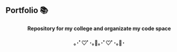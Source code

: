 <h2> Portfolio 📚 </h2>

<h4 align = "center">  Repository for my college and organizate my code space  </h4>

<h4 align = "center"> ｡･ﾟ♡ﾟ･｡🍓｡･ﾟ♡ﾟ･｡🍒･ </h4>
